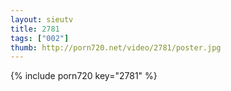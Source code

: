 ```yaml
--- 
layout: sieutv
title: 2781
tags: ["002"]
thumb: http://porn720.net/video/2781/poster.jpg
---
```

{% include porn720 key="2781" %} 
